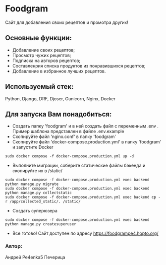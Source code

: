 # Foodgram
Сайт для добавления своих рецептов и промотра других!
## Основные функции:
- Добавление своих рецептов;
- Просмотр чужих рецептов;
- Подписка на авторов рецептов;
- Составленрия списка продуктов из понравившихся рецептов;
- Добавление в избранное лучших рецептов.

## Используемый стек:
Python, Django, DRF, Djoser, Gunicorn, Nginx, Docker

## Для запуска Вам понадобиться:
- Создать папку 'foodgram' и в ней создать файл с переменным .env . Пример шаблона представлен в файле .env.example
- Скопируйте файл 'nginx.conf' в папку 'foodgram'
- Скопируйте файл 'docker-compose.production.yml' в папку 'foodgram' и запустите Docker
```
sudo docker compose -f docker-compose.production.yml up -d
``` 
- Выполните миграции, соберите статические файлы бэкенда и скопируйте их в /static/
```
sudo docker compose -f docker-compose.production.yml exec backend python manage.py migrate
sudo docker compose -f docker-compose.production.yml exec backend python manage.py collectstatic
sudo docker compose -f docker-compose.production.yml exec backend cp -r /app/collected_static/. /static/
``` 
- Создать суперюзера
```
sudo docker compose -f docker-compose.production.yml exec backend python manage.py createsuperuser
```
- Все готово! Сайт доступен по адресу https://foodgrampe4.hopto.org/

### Автор: 
Андрей Pe4enka5 Печерица
